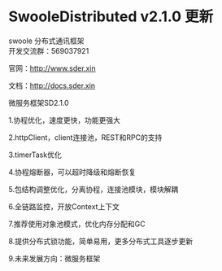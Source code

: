 # SwooleDistributed v2.1.0 更新

swoole 分布式通讯框架  
开发交流群：569037921  

官网：http://www.sder.xin

文档：http://docs.sder.xin

微服务框架SD2.1.0

1.协程优化，速度更快，功能更强大

2.httpClient，client连接池，REST和RPC的支持

3.timerTask优化

4.协程熔断器，可以超时降级和熔断恢复

5.包结构调整优化，分离协程，连接池模块，模块解耦

6.全链路监控，开放Context上下文

7.推荐使用对象池模式，优化内存分配和GC

8.提供分布式锁功能，简单易用，更多分布式工具逐步更新

9.未来发展方向：微服务框架